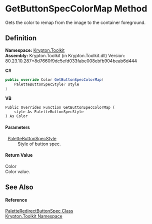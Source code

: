 # GetButtonSpecColorMap Method


Gets the color to remap from the image to the container foreground.



## Definition
**Namespace:** <a href="79d2eac2-21f4-54ff-7552-b20c33c30600.md">Krypton.Toolkit</a>  
**Assembly:** Krypton.Toolkit (in Krypton.Toolkit.dll) Version: 80.23.10.287+8d7660f9dc5efd033fabe008ebfb904beab6d444

**C#**
``` C#
public override Color GetButtonSpecColorMap(
	PaletteButtonSpecStyle? style
)
```
**VB**
``` VB
Public Overrides Function GetButtonSpecColorMap ( 
	style As PaletteButtonSpecStyle
) As Color
```



#### Parameters
<dl><dt>  <a href="83478590-f284-d2dc-1763-abdebf00e1cc.md">PaletteButtonSpecStyle</a></dt><dd>Style of button spec.</dd></dl>

#### Return Value
Color  
Color value.

## See Also


#### Reference
<a href="7a2ec677-4e13-2267-6bc0-1c6b28dc5248.md">PaletteRedirectButtonSpec Class</a>  
<a href="79d2eac2-21f4-54ff-7552-b20c33c30600.md">Krypton.Toolkit Namespace</a>  
